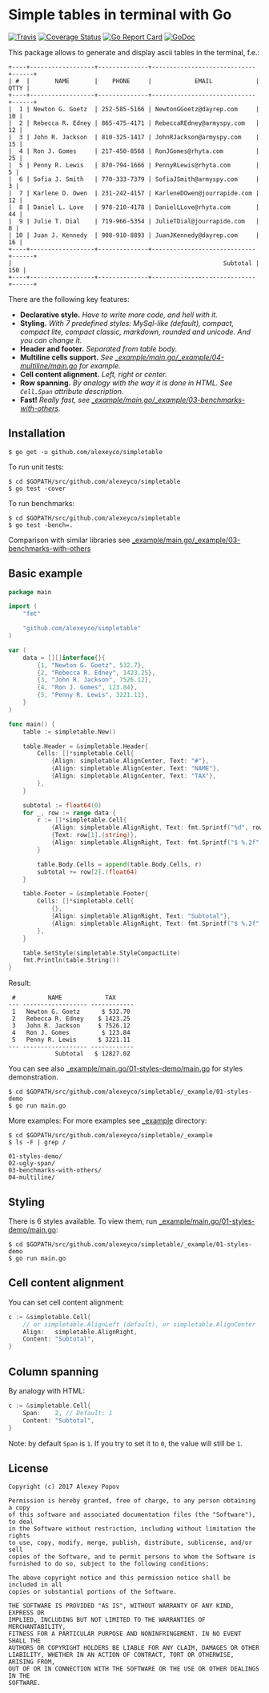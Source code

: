 # Simple tables in terminal with Go

[![Travis](https://img.shields.io/travis/alexeyco/simpletable.svg)](https://travis-ci.org/alexeyco/simpletable)&nbsp;[![Coverage Status](https://coveralls.io/repos/github/alexeyco/simpletable/badge.svg?branch=master)](https://coveralls.io/github/alexeyco/simpletable?branch=master)&nbsp;[![Go Report Card](https://goreportcard.com/badge/github.com/alexeyco/simpletable)](https://goreportcard.com/report/github.com/alexeyco/simpletable)&nbsp;[![GoDoc](https://godoc.org/github.com/alexeyco/simpletable?status.svg)](https://godoc.org/github.com/alexeyco/simpletable)

This package allows to generate and display ascii tables in the terminal, f.e.:

```
+----+------------------+--------------+-----------------------------+------+
| #  |       NAME       |    PHONE     |            EMAIL            | QTTY |
+----+------------------+--------------+-----------------------------+------+
|  1 | Newton G. Goetz  | 252-585-5166 | NewtonGGoetz@dayrep.com     |   10 |
|  2 | Rebecca R. Edney | 865-475-4171 | RebeccaREdney@armyspy.com   |   12 |
|  3 | John R. Jackson  | 810-325-1417 | JohnRJackson@armyspy.com    |   15 |
|  4 | Ron J. Gomes     | 217-450-8568 | RonJGomes@rhyta.com         |   25 |
|  5 | Penny R. Lewis   | 870-794-1666 | PennyRLewis@rhyta.com       |    5 |
|  6 | Sofia J. Smith   | 770-333-7379 | SofiaJSmith@armyspy.com     |    3 |
|  7 | Karlene D. Owen  | 231-242-4157 | KarleneDOwen@jourrapide.com |   12 |
|  8 | Daniel L. Love   | 978-210-4178 | DanielLLove@rhyta.com       |   44 |
|  9 | Julie T. Dial    | 719-966-5354 | JulieTDial@jourrapide.com   |    8 |
| 10 | Juan J. Kennedy  | 908-910-8893 | JuanJKennedy@dayrep.com     |   16 |
+----+------------------+--------------+-----------------------------+------+
|                                                           Subtotal |  150 |
+----+------------------+--------------+-----------------------------+------+
```

There are the following key features:
* **Declarative style.** _Have to write more code, and hell with it._
* **Styling.** _With 7 predefined styles: MySql-like (default), compact, compact lite, compact classic, markdown, 
  rounded and unicode. And you can change it._
* **Header and footer.** _Separated from table body._
* **Multiline cells support.** _See [_example/main.go/_example/04-multiline/main.go](https://github.com/alexeyco/simpletable/blob/master/_example/04-multiline/main.go) for example._
* **Cell content alignment.** _Left, right or center._
* **Row spanning.** _By analogy with the way it is done in HTML. See `Cell.Span` attribute 
  description._
* **Fast!** _Really fast, see [_example/main.go/_example/03-benchmarks-with-others](https://github.com/alexeyco/simpletable/blob/master/_example/03-benchmarks-with-others)._

## Installation
```
$ go get -u github.com/alexeyco/simpletable
```
To run unit tests:
```
$ cd $GOPATH/src/github.com/alexeyco/simpletable
$ go test -cover
```
To run benchmarks:
```
$ cd $GOPATH/src/github.com/alexeyco/simpletable
$ go test -bench=.
```
Comparison with similar libraries see [_example/main.go/_example/03-benchmarks-with-others](https://github.com/alexeyco/simpletable/blob/master/_example/03-benchmarks-with-others)

## Basic example
```go
package main

import (
	"fmt"

	"github.com/alexeyco/simpletable"
)

var (
	data = [][]interface{}{
		{1, "Newton G. Goetz", 532.7},
		{2, "Rebecca R. Edney", 1423.25},
		{3, "John R. Jackson", 7526.12},
		{4, "Ron J. Gomes", 123.84},
		{5, "Penny R. Lewis", 3221.11},
	}
)

func main() {
	table := simpletable.New()

	table.Header = &simpletable.Header{
		Cells: []*simpletable.Cell{
			{Align: simpletable.AlignCenter, Text: "#"},
			{Align: simpletable.AlignCenter, Text: "NAME"},
			{Align: simpletable.AlignCenter, Text: "TAX"},
		},
	}

	subtotal := float64(0)
	for _, row := range data {
		r := []*simpletable.Cell{
			{Align: simpletable.AlignRight, Text: fmt.Sprintf("%d", row[0].(int))},
			{Text: row[1].(string)},
			{Align: simpletable.AlignRight, Text: fmt.Sprintf("$ %.2f", row[2].(float64))},
		}

		table.Body.Cells = append(table.Body.Cells, r)
		subtotal += row[2].(float64)
	}

	table.Footer = &simpletable.Footer{
		Cells: []*simpletable.Cell{
			{},
			{Align: simpletable.AlignRight, Text: "Subtotal"},
			{Align: simpletable.AlignRight, Text: fmt.Sprintf("$ %.2f", subtotal)},
		},
	}

	table.SetStyle(simpletable.StyleCompactLite)
	fmt.Println(table.String())
}
```

Result:
```
 #         NAME            TAX
--- ------------------ ------------
 1   Newton G. Goetz      $ 532.70
 2   Rebecca R. Edney    $ 1423.25
 3   John R. Jackson     $ 7526.12
 4   Ron J. Gomes         $ 123.84
 5   Penny R. Lewis      $ 3221.11
--- ------------------ ------------
             Subtotal   $ 12827.02
```

You can see also [_example/main.go/01-styles-demo/main.go](https://github.com/alexeyco/simpletable/blob/master/_example/01-styles-demo/main.go) for styles demonstration.
```
$ cd $GOPATH/src/github.com/alexeyco/simpletable/_example/01-styles-demo
$ go run main.go
```

More examples:
For more examples see [_example](https://github.com/alexeyco/simpletable/tree/master/_example) directory:
```
$ cd $GOPATH/src/github.com/alexeyco/simpletable/_example
$ ls -F | grep /

01-styles-demo/
02-ugly-span/
03-benchmarks-with-others/
04-multiline/
```

## Styling
There is 6 styles available. To view them, run [_example/main.go/01-styles-demo/main.go](https://github.com/alexeyco/simpletable/blob/master/_example/01-styles-demo/main.go):
```
$ cd $GOPATH/src/github.com/alexeyco/simpletable/_example/01-styles-demo
$ go run main.go
```

## Cell content alignment
You can set cell content alignment:
```go
c := &simpletable.Cell{
	// or simpletable.AlignLeft (default), or simpletable.AlignCenter
	Align:   simpletable.AlignRight, 
	Content: "Subtotal",
}
```

## Column spanning
By analogy with HTML:
```go
c := &simpletable.Cell{
	Span:    2, // Default: 1
	Content: "Subtotal",
}
```
Note: by default `Span` is `1`. If you try to set it to `0`, the value will still be `1`.

## License
```
Copyright (c) 2017 Alexey Popov

Permission is hereby granted, free of charge, to any person obtaining a copy
of this software and associated documentation files (the "Software"), to deal
in the Software without restriction, including without limitation the rights
to use, copy, modify, merge, publish, distribute, sublicense, and/or sell
copies of the Software, and to permit persons to whom the Software is
furnished to do so, subject to the following conditions:

The above copyright notice and this permission notice shall be included in all
copies or substantial portions of the Software.

THE SOFTWARE IS PROVIDED "AS IS", WITHOUT WARRANTY OF ANY KIND, EXPRESS OR
IMPLIED, INCLUDING BUT NOT LIMITED TO THE WARRANTIES OF MERCHANTABILITY,
FITNESS FOR A PARTICULAR PURPOSE AND NONINFRINGEMENT. IN NO EVENT SHALL THE
AUTHORS OR COPYRIGHT HOLDERS BE LIABLE FOR ANY CLAIM, DAMAGES OR OTHER
LIABILITY, WHETHER IN AN ACTION OF CONTRACT, TORT OR OTHERWISE, ARISING FROM,
OUT OF OR IN CONNECTION WITH THE SOFTWARE OR THE USE OR OTHER DEALINGS IN THE
SOFTWARE.
```
